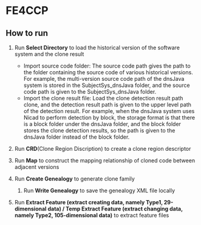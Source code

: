 # FE4CCP
## How to run
1. Run **Select Directory** to load the historical version of the software system and the clone result
   * Import source code folder: The source code path gives the path to the folder containing the source code of various historical versions. For example, the multi-version source code path of the dnsJava system is stored in the SubjectSys_dnsJava folder, and the source code path is given to the SubjectSys_dnsJava folder.
   * Import the clone result file: Load the clone detection result path clone, and the detection result path is given to the upper level path of the detection result. For example, when the dnsJava system uses Nicad to perform detection by block, the storage format is that there is a block folder under the dnsJava folder, and the block folder stores the clone detection results, so the path is given to the dnsJava folder instead of the block folder.

2. Run **CRD**(Clone Region Discription) to create a clone region descriptor
3. Run **Map** to construct the mapping relationship of cloned code between adjacent versions
4. Run **Create Genealogy** to generate clone family
   1. Run **Write Genealogy** to save the genealogy XML file locally
5. Run **Extract Feature (extract creating data, namely Type1, 29-dimensional data) / Temp Extract Feature (extract changing data, namely Type2, 105-dimensional data)** to extract feature files